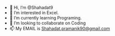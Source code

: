 - 👋 Hi, I’m @Shahadat9
- 👀 I’m interested in Excel.
- 🌱 I’m currently learning Programing.
- 💞️ I’m looking to collaborate on Coding
- 📫 My EMAIL is Shahadat.pramanik90@gmail.com

<!---
Shamim90pramanik/Shamim90pramanik is a ✨ special ✨ repository because its `README.md` (this file) appears on your GitHub profile.
You can click the Preview link to take a look at your changes.
--->

